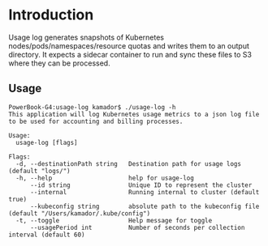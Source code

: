 # Introduction

Usage log generates snapshots of Kubernetes nodes/pods/namespaces/resource quotas and writes them to an output directory. It expects a sidecar container to run and sync these files to S3 where they can be processed.

## Usage




```
PowerBook-G4:usage-log kamador$ ./usage-log -h
This application will log Kubernetes usage metrics to a json log file to be used for accounting and billing processes.

Usage:
  usage-log [flags]

Flags:
  -d, --destinationPath string   Destination path for usage logs (default "logs/")
  -h, --help                     help for usage-log
      --id string                Unique ID to represent the cluster
      --internal                 Running internal to cluster (default true)
      --kubeconfig string        absolute path to the kubeconfig file (default "/Users/kamador/.kube/config")
  -t, --toggle                   Help message for toggle
      --usagePeriod int          Number of seconds per collection interval (default 60)
```